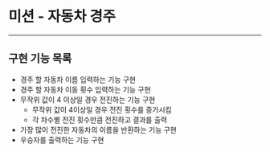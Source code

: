 # 미션 - 자동차 경주

---

## 구현 기능 목록

- 경주 할 자동차 이름 입력하는 기능 구현
- 경주 할 자동차 이동 횟수 입력하는 기능 구현
- 무작위 값이 4 이상일 경우 전진하는 기능 구현
    - 무작위 값이 4이상일 경우 전진 횟수를 증가시킴
    - 각 차수별 전진 횟수만큼 전진하고 결과를 출력
- 가장 많이 전진한 자동차의 이름을 반환하는 기능 구현
- 우승자를 출력하는 기능 구현